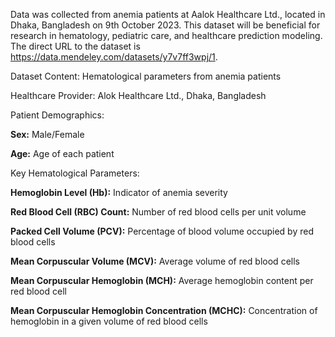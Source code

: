 Data was collected from anemia patients at Aalok Healthcare Ltd., located in Dhaka, Bangladesh on 9th October 2023. This dataset will be beneficial for research in hematology, pediatric care, and healthcare prediction modeling.
The direct URL to the dataset is https://data.mendeley.com/datasets/y7v7ff3wpj/1.


Dataset Content: Hematological parameters from anemia patients

Healthcare Provider: Alok Healthcare Ltd., Dhaka, Bangladesh

Patient Demographics:

**Sex:** Male/Female

**Age:** Age of each patient

Key Hematological Parameters:

**Hemoglobin Level (Hb):** Indicator of anemia severity

**Red Blood Cell (RBC) Count:** Number of red blood cells per unit volume

**Packed Cell Volume (PCV):** Percentage of blood volume occupied by red blood cells

**Mean Corpuscular Volume (MCV):** Average volume of red blood cells

**Mean Corpuscular Hemoglobin (MCH):** Average hemoglobin content per red blood cell

**Mean Corpuscular Hemoglobin Concentration (MCHC):** Concentration of hemoglobin in a given volume of red blood cells
